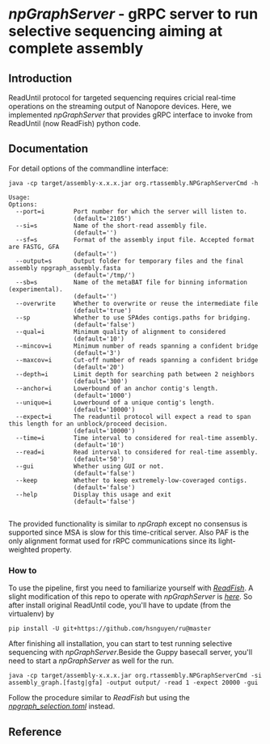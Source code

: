 # *npGraphServer* - gRPC server to run selective sequencing aiming at complete assembly

## Introduction
ReadUntil protocol for targeted sequencing requires cricial real-time operations on the streaming output of Nanopore devices.
Here, we implemented *npGraphServer* that provides gRPC interface to invoke from ReadUntil (now ReadFish) python code.

## Documentation
For detail options of the commandline interface:
```
java -cp target/assembly-x.x.x.jar org.rtassembly.NPGraphServerCmd -h

Usage: 
Options:
  --port=i        Port number for which the server will listen to.
                  (default='2105')
  --si=s          Name of the short-read assembly file.
                  (default='')
  --sf=s          Format of the assembly input file. Accepted format are FASTG, GFA
                  (default='')
  --output=s      Output folder for temporary files and the final assembly npgraph_assembly.fasta
                  (default='/tmp/')
  --sb=s          Name of the metaBAT file for binning information (experimental).
                  (default='')
  --overwrite     Whether to overwrite or reuse the intermediate file
                  (default='true')
  --sp            Whether to use SPAdes contigs.paths for bridging.
                  (default='false')
  --qual=i        Minimum quality of alignment to considered
                  (default='10')
  --mincov=i      Minimum number of reads spanning a confident bridge
                  (default='3')
  --maxcov=i      Cut-off number of reads spanning a confident bridge
                  (default='20')
  --depth=i       Limit depth for searching path between 2 neighbors
                  (default='300')
  --anchor=i      Lowerbound of an anchor contig's length.
                  (default='1000')
  --unique=i      Lowerbound of a unique contig's length.
                  (default='10000')
  --expect=i      The readuntil protocol will expect a read to span this length for an unblock/proceed decision.
                  (default='10000')
  --time=i        Time interval to considered for real-time assembly.
                  (default='10')
  --read=i        Read interval to considered for real-time assembly.
                  (default='50')
  --gui           Whether using GUI or not.
                  (default='false')
  --keep          Whether to keep extremely-low-coveraged contigs.
                  (default='false')
  --help          Display this usage and exit
                  (default='false')


```
The provided functionality is similar to *npGraph* except no consensus is supported since MSA is slow for this time-critical server. Also PAF is the only alignment format used for rRPC communications since its light-weighted property.

### How to
To use the pipeline, first you need to familiarize yourself with [*ReadFish*](https://github.com/LooseLab/readfish). A slight modification of this repo to operate with *npGraphServer* is [*here*](https://github.com/hsnguyen/ru). So after install original ReadUntil code, you'll have to update (from the virtualenv) by
```
pip install -U git+https://github.com/hsnguyen/ru@master
```


After finishing all installation, you can start to test running selective sequencing with *npGraphServer*.Beside the Guppy basecall server, you'll need to start a *npGraphServer* as well for the run.
```
java -cp target/assembly-x.x.x.jar org.rtassembly.NPGraphServerCmd -si assembly_graph.[fastg|gfa] -output output/ -read 1 -expect 20000 -gui
```
Follow the procedure similar to *ReadFish* but using the [*npgraph_selection.toml*](https://github.com/hsnguyen/ru/blob/master/examples/npgraph_selection.toml) instead.

## Reference



